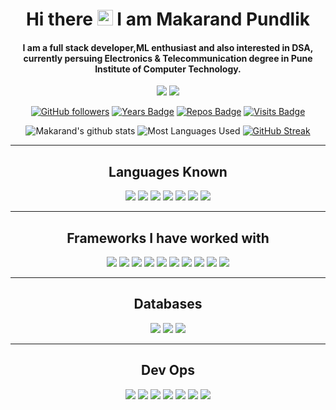 <h1 align="center">Hi there <img src="https://media.giphy.com/media/hvRJCLFzcasrR4ia7z/giphy.gif" width="25px"> I am Makarand Pundlik</h1>

<div align="center">

 #### I am a full stack developer,ML enthusiast and also interested in DSA, currently persuing Electronics & Telecommunication degree in Pune Institute of Computer Technology.  
 [<img src="https://img.shields.io/badge/linkedin-%230077B5.svg?&style=for-the-badge&logo=linkedin&logoColor=white" />](https://www.linkedin.com/in/MakarandPundlik) 
[<img src="https://img.shields.io/badge/-makarand_pundlik-c14438?style=for-the-badge&logo=Gmail&logoColor=white"/>](mailto:mmp2308@gmail.com)
 
[![GitHub followers](https://img.shields.io/github/followers/MakarandPundlik?color=green?label=Followers&style=for-the-badge)](https://github.com/MakarandPundlik?tab=followers)
[![Years Badge](https://badges.pufler.dev/years/MakarandPundlik?style=for-the-badge)](https://github.com/MakarandPundlik) 
[![Repos Badge](https://badges.pufler.dev/repos/MakarandPundlik?style=for-the-badge)](https://github.com/MakarandPundlik) 
[![Visits Badge](https://badges.pufler.dev/visits/MakarandPundlik/MakarandPundlik?style=for-the-badge)](https://github.com/MakarandPundlik)

 ![Makarand's github stats](https://github-readme-stats.vercel.app/api?username=MakarandPundlik&theme=dracula&count_private=true&show_icons=true&include_all_commits=true)
 ![Most Languages Used](https://github-readme-stats.vercel.app/api/top-langs/?username=MakarandPundlik&theme=dracula&layout=compact)
 [![GitHub Streak](https://github-readme-streak-stats.herokuapp.com?user=MakarandPundlik&theme=dark)](https://git.io/streak-stats)

  <hr>
 <h2 align="center">Languages Known</h2>
 <div align="center">
  <img src="https://img.shields.io/badge/JavaScript-323330?style=for-the-badge&logo=javascript&logoColor=F7DF1E"/>
  <img src="https://img.shields.io/badge/Java-ED8B00?style=for-the-badge&logo=java&logoColor=white"/>
  <img src="https://img.shields.io/badge/C%2B%2B-00599C?style=for-the-badge&logo=c%2B%2B&logoColor=white"/>
  <img src="https://img.shields.io/badge/TypeScript-007ACC?style=for-the-badge&logo=typescript&logoColor=white"/>
  <img src="https://img.shields.io/badge/C-00599C?style=for-the-badge&logo=c&logoColor=white"/>
  <img src="https://img.shields.io/badge/HTML5-E34F26?style=for-the-badge&logo=html5&logoColor=white"/>
  <img src="https://img.shields.io/badge/CSS3-1572B6?style=for-the-badge&logo=css3&logoColor=white"/>
  </div>
 </h2>
 <hr>
 <h2 align="center">Frameworks I have worked with</h2>
<div align="center">
  <img src="https://img.shields.io/badge/express.js%20-%23404d59.svg?&style=for-the-badge" />
  <img src="https://img.shields.io/badge/react%20-%2320232a.svg?&style=for-the-badge&logo=react&logoColor=%2361DAFB" />
 <img src="https://img.shields.io/badge/Redux-593D88?style=for-the-badge&logo=redux&logoColor=white"/>
 <img src="https://img.shields.io/badge/MUI-0081CB?style=for-the-badge&logo=material-ui&logoColor=white"/>
 <img src="https://img.shields.io/badge/Bootstrap-563D7C?style=for-the-badge&logo=bootstrap&logoColor=white"/>
  <img src="https://img.shields.io/badge/node.js%20-%2343853D.svg?&style=for-the-badge&logo=node.js&logoColor=white" />
 

 <img src="https://img.shields.io/badge/ChartJS-FF6384?style=for-the-badge&logo=chart-dot-js&logoColor=white"/>
 <img src="https://img.shields.io/badge/Socket.io-010101?&style=for-the-badge&logo=Socket.io&logoColor=white"/>
 <img src="https://img.shields.io/badge/Sass-CC6699?style=for-the-badge&logo=sass&logoColor=white"/>
 <Img src="https://img.shields.io/badge/Ionic-3880FF?style=for-the-badge&logo=ionic&logoColor=white"/>
</div>
<hr>
 <h2 align="center">Databases</h2>
<div align="center">
 <img src="https://img.shields.io/badge/MongoDB-%234ea94b.svg?&style=for-the-badge&logo=mongodb&logoColor=white" />
 <img src="https://img.shields.io/badge/MySQL-00000F?style=for-the-badge&logo=mysql&logoColor=white"/>
 <img src="https://img.shields.io/badge/Firebase-ffca28?style=for-the-badge&logo=firebase&logoColor=white"/>
</div>
<hr>
 <h2 align="center">Dev Ops</h2>
<div align="center">
 <img src="https://img.shields.io/badge/Netlify-00C7B7?style=for-the-badge&logo=netlify&logoColor=white"/>
 <img src="https://img.shields.io/badge/Git-F05032?style=for-the-badge&logo=git&logoColor=white"/>
 <Img src="https://img.shields.io/badge/Jira-0052CC?style=for-the-badge&logo=Jira&logoColor=white"/>
  <img src="https://img.shields.io/badge/Heroku-430098?style=for-the-badge&logo=heroku&logoColor=white"/>
 <img src="https://img.shields.io/badge/Postman-FF6C37?style=for-the-badge&logo=Postman&logoColor=white"/>
 <img src="https://img.shields.io/badge/Amazon_AWS-232F3E?style=for-the-badge&logo=amazon-aws&logoColor=white"/>
<img src="https://img.shields.io/badge/GitHub-100000?style=for-the-badge&logo=github&logoColor=white"/>
 

</div>
</div>



